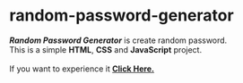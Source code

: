 # random-password-generator

***Random Password Generator*** is create random password. 
<br />
This is a simple **HTML**, **CSS** and **JavaScript** project.
<br />
<br />
If you want to experience it [**Click Here.**](https://amankashyap004.github.io/random-password-generator/)
